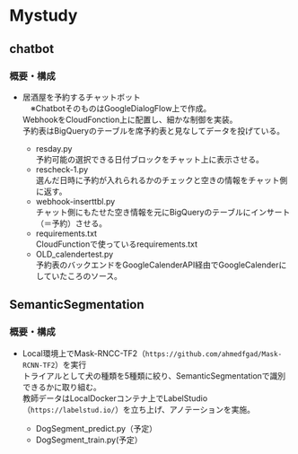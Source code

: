 # Mystudy

## chatbot
### 概要・構成
* 居酒屋を予約するチャットボット  
　※ChatbotそのものはGoogleDialogFlow上で作成。  
  WebhookをCloudFonction上に配置し、細かな制御を実装。  
  予約表はBigQueryのテーブルを席予約表と見なしてデータを投げている。  
  
  - resday.py  
    予約可能の選択できる日付ブロックをチャット上に表示させる。
  - rescheck-1.py  
    選んだ日時に予約が入れられるかのチェックと空きの情報をチャット側に返す。
  - webhook-inserttbl.py  
    チャット側にもたせた空き情報を元にBigQueryのテーブルにインサート（＝予約）させる。
  - requirements.txt  
    CloudFunctionで使っているrequirements.txt
  - OLD_calendertest.py  
    予約表のバックエンドをGoogleCalenderAPI経由でGoogleCalenderにしていたころのソース。
 
## SemanticSegmentation
### 概要・構成
* Local環境上でMask-RNCC-TF2（`https://github.com/ahmedfgad/Mask-RCNN-TF2`）を実行  
  トライアルとして犬の種類を5種類に絞り、SemanticSegmentationで識別できるかに取り組む。  
  教師データはLocalDockerコンテナ上でLabelStudio（`https://labelstud.io/`）を立ち上げ、アノテーションを実施。  
  
  - DogSegment_predict.py（予定）
  - DogSegment_train.py(予定）
  
  
